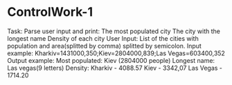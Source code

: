 # ControlWork-1
Task: Parse user input and print:
	The most populated city
	The city with the longest name
	Density of each city
User Input: List of the cities with population and area(splitted by comma) splitted by semicolon.
Input example: Kharkiv=1431000,350;Kiev=2804000,839;Las Vegas=603400,352
Output example:
Most populated: Kiev (2804000 people)
Longest name: Las vegas(9 letters)
Density:
Kharkiv - 4088.57
Kiev - 3342,07
Las Vegas - 1714.20
